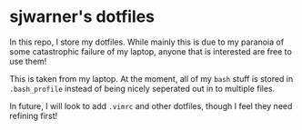 # sjwarner's dotfiles

In this repo, I store my dotfiles. While mainly this is due to my paranoia of some catastrophic failure of my laptop, anyone that is interested are free to use them!

This is taken from my laptop. At the moment, all of my `bash` stuff is stored in `.bash_profile` instead of being nicely seperated out in to multiple files.

In future, I will look to add `.vimrc` and other dotfiles, though I feel they need refining first!
